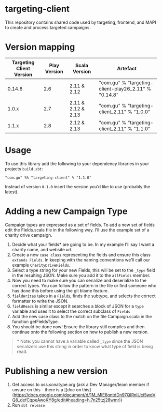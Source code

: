 # targeting-client

This repository contains shared code used by targeting, frontend, and MAPI to create and process targeted campaigns.

# Version mapping

|Targeting Client Version|Play Version|Scala Version     |Artefact                                            |
|------------------------|------------|------------------|----------------------------------------------------|
|0.14.8                  |2.6         |2.11 & 2.12       |"com.gu" % "targeting-client-play26_2.11" % "0.14.8"|
|1.0.x                   |2.7         |2.11 & 2.12 & 2.13|"com.gu" % "targeting-client_2.11" % "1.0.0"        |
|1.1.x                   |2.8         |2.12 & 2.13       |"com.gu" % "targeting-client_2.11" % "1.1.0"        |

# Usage

To use this library add the following to your dependency libraries in your projects `build.sbt`:

`"com.gu" %% "targeting-client" % "1.1.0"`

Instead of version `0.1.0` insert the version you'd like to use (probably the latest). 


# Adding a new Campaign Type

Campaign types are expressed as a set of fields. To add a new set of fields edit the Fields.scala file in the following way. I'll use the example set of a charity drive campaign.

1. Decide what your fields* are going to be. In my example I'll say I want a charity name, and website url.
2. Create a new `case class` representing the fields and ensure this class `extends Fields`. In keeping with the naming conventions we'll call our example `CharityDriveFields`.
3. Select a type string for your new Fields, this will be set to the `_type` field in the resulting JSON. Make sure you add it to the `allFields` member.
4. Now you need to make sure you can serialize and deserialize to the correct types. You can follow the pattern in the file or find someone who has done this before using the git blame feature.
  1. `fieldWrites` takes in a `Fields`, finds the subtype, and selects the correct formatter to write the JSON.
  2. `fieldReads` is similar except it searches a block of JSON for a `type` variable and uses it to select the correct subclass of `Fields`
5. Add the new case class to the match on the file Campaign.scala in the function getFieldsType.
6. You should be done now! Ensure the library still compiles and then continue onto the following section on how to publish a new version.

> \* Note: you cannot have a variable called `_type` since the JSON serializers use this string in order to know what type of field is being read.

# Publishing a new version

1. Get access to oss.sonatype.org (ask a Dev Manager/team member if unsure on this - there is a []doc on this](https://docs.google.com/document/d/1M_MiE8qntdDn97QIRnIUci5wdVQ8_defCqpeAwoKY8g/edit#heading=h.7n25tzj28wmr))
2. Run `sbt release`
